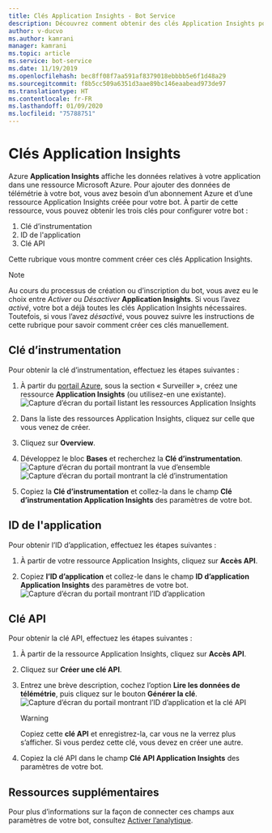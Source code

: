```yaml
---
title: Clés Application Insights - Bot Service
description: Découvrez comment obtenir des clés Application Insights pour ajouter des données de télémétrie à un bot.
author: v-ducvo
ms.author: kamrani
manager: kamrani
ms.topic: article
ms.service: bot-service
ms.date: 11/19/2019
ms.openlocfilehash: bec8ff08f7aa591af8379018ebbbb5e6f1d48a29
ms.sourcegitcommit: f8b5cc509a6351d3aae89bc146eaabead973de97
ms.translationtype: HT
ms.contentlocale: fr-FR
ms.lasthandoff: 01/09/2020
ms.locfileid: "75788751"
---
```

# <a name="application-insights-keys"></a>Clés Application Insights

Azure **Application Insights** affiche les données relatives à votre application dans une ressource Microsoft Azure. Pour ajouter des données de télémétrie à votre bot, vous avez besoin d’un abonnement Azure et d’une ressource Application Insights créée pour votre bot. À partir de cette ressource, vous pouvez obtenir les trois clés pour configurer votre bot :

1. Clé d’instrumentation
2. ID de l'application
3. Clé API

Cette rubrique vous montre comment créer ces clés Application Insights.

> [!NOTE]
> Au cours du processus de création ou d’inscription du bot, vous avez eu le choix entre *Activer* ou *Désactiver* **Application Insights**. Si vous l’avez *activé*, votre bot a déjà toutes les clés Application Insights nécessaires. Toutefois, si vous l’avez *désactivé*, vous pouvez suivre les instructions de cette rubrique pour savoir comment créer ces clés manuellement.

## <a name="instrumentation-key"></a>Clé d’instrumentation

Pour obtenir la clé d’instrumentation, effectuez les étapes suivantes :
1. À partir du [portail Azure](https://portal.azure.com), sous la section « Surveiller », créez une ressource **Application Insights** (ou utilisez-en une existante).
![Capture d’écran du portail listant les ressources Application Insights](~/media/portal-app-insights-add-new.png)

2. Dans la liste des ressources Application Insights, cliquez sur celle que vous venez de créer.

3. Cliquez sur **Overview**.

4. Développez le bloc **Bases** et recherchez la **Clé d’instrumentation**. 
![Capture d’écran du portail montrant la vue d’ensemble](~/media/portal-app-insights-instrumentation-key-dropdown.png)
![Capture d’écran du portail montrant la clé d’instrumentation](~/media/portal-app-insights-instrumentation-key.png)

5. Copiez la **Clé d’instrumentation** et collez-la dans le champ **Clé d’instrumentation Application Insights** des paramètres de votre bot.

## <a name="application-id"></a>ID de l'application

Pour obtenir l’ID d’application, effectuez les étapes suivantes :
1. À partir de votre ressource Application Insights, cliquez sur **Accès API**.

2. Copiez **l’ID d’application** et collez-le dans le champ **ID d’application Application Insights** des paramètres de votre bot. 
![Capture d’écran du portail montrant l’ID d’application](~/media/portal-app-insights-appid.png)

## <a name="api-key"></a>Clé API

Pour obtenir la clé API, effectuez les étapes suivantes :
1. À partir de la ressource Application Insights, cliquez sur **Accès API**.

2. Cliquez sur **Créer une clé API**.

3. Entrez une brève description, cochez l’option **Lire les données de télémétrie**, puis cliquez sur le bouton **Générer la clé**.
![Capture d’écran du portail montrant l’ID d’application et la clé API](~/media/portal-app-insights-appid-apikey.png)

   > [!WARNING]
   > Copiez cette **clé API** et enregistrez-la, car vous ne la verrez plus s’afficher. Si vous perdez cette clé, vous devez en créer une autre.

4. Copiez la clé API dans le champ **Clé API Application Insights** des paramètres de votre bot.

## <a name="additional-resources"></a>Ressources supplémentaires
Pour plus d’informations sur la façon de connecter ces champs aux paramètres de votre bot, consultez [Activer l’analytique](~/bot-service-manage-analytics.md#enable-analytics).
